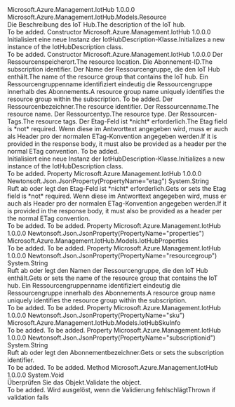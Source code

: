 <Type Name="IotHubDescription" FullName="Microsoft.Azure.Management.IotHub.Models.IotHubDescription">
  <TypeSignature Language="C#" Value="public class IotHubDescription : Microsoft.Azure.Management.IotHub.Models.Resource" />
  <TypeSignature Language="ILAsm" Value=".class public auto ansi beforefieldinit IotHubDescription extends Microsoft.Azure.Management.IotHub.Models.Resource" />
  <TypeSignature Language="DocId" Value="T:Microsoft.Azure.Management.IotHub.Models.IotHubDescription" />
  <TypeSignature Language="VB.NET" Value="Public Class IotHubDescription&#xA;Inherits Resource" />
  <TypeSignature Language="F#" Value="type IotHubDescription = class&#xA;    inherit Resource" />
  <AssemblyInfo>
    <AssemblyName>Microsoft.Azure.Management.IotHub</AssemblyName>
    <AssemblyVersion>1.0.0.0</AssemblyVersion>
  </AssemblyInfo>
  <Base>
    <BaseTypeName>Microsoft.Azure.Management.IotHub.Models.Resource</BaseTypeName>
  </Base>
  <Interfaces />
  <Docs>
    <summary>
            <span data-ttu-id="7461a-101">Die Beschreibung des IoT Hub.</span><span class="sxs-lookup"><span data-stu-id="7461a-101">The description of the IoT hub.</span></span>
            </summary>
    <remarks>To be added.</remarks>
  </Docs>
  <Members>
    <Member MemberName=".ctor">
      <MemberSignature Language="C#" Value="public IotHubDescription ();" />
      <MemberSignature Language="ILAsm" Value=".method public hidebysig specialname rtspecialname instance void .ctor() cil managed" />
      <MemberSignature Language="DocId" Value="M:Microsoft.Azure.Management.IotHub.Models.IotHubDescription.#ctor" />
      <MemberSignature Language="VB.NET" Value="Public Sub New ()" />
      <MemberType>Constructor</MemberType>
      <AssemblyInfo>
        <AssemblyName>Microsoft.Azure.Management.IotHub</AssemblyName>
        <AssemblyVersion>1.0.0.0</AssemblyVersion>
      </AssemblyInfo>
      <Parameters />
      <Docs>
        <summary>
            <span data-ttu-id="7461a-102">Initialisiert eine neue Instanz der IotHubDescription-Klasse.</span><span class="sxs-lookup"><span data-stu-id="7461a-102">Initializes a new instance of the IotHubDescription class.</span></span>
            </summary>
        <remarks>To be added.</remarks>
      </Docs>
    </Member>
    <Member MemberName=".ctor">
      <MemberSignature Language="C#" Value="public IotHubDescription (string location, string subscriptionid, string resourcegroup, Microsoft.Azure.Management.IotHub.Models.IotHubSkuInfo sku, string id = null, string name = null, string type = null, System.Collections.Generic.IDictionary&lt;string,string&gt; tags = null, string etag = null, Microsoft.Azure.Management.IotHub.Models.IotHubProperties properties = null);" />
      <MemberSignature Language="ILAsm" Value=".method public hidebysig specialname rtspecialname instance void .ctor(string location, string subscriptionid, string resourcegroup, class Microsoft.Azure.Management.IotHub.Models.IotHubSkuInfo sku, string id, string name, string type, class System.Collections.Generic.IDictionary`2&lt;string, string&gt; tags, string etag, class Microsoft.Azure.Management.IotHub.Models.IotHubProperties properties) cil managed" />
      <MemberSignature Language="DocId" Value="M:Microsoft.Azure.Management.IotHub.Models.IotHubDescription.#ctor(System.String,System.String,System.String,Microsoft.Azure.Management.IotHub.Models.IotHubSkuInfo,System.String,System.String,System.String,System.Collections.Generic.IDictionary{System.String,System.String},System.String,Microsoft.Azure.Management.IotHub.Models.IotHubProperties)" />
      <MemberSignature Language="VB.NET" Value="Public Sub New (location As String, subscriptionid As String, resourcegroup As String, sku As IotHubSkuInfo, Optional id As String = null, Optional name As String = null, Optional type As String = null, Optional tags As IDictionary(Of String, String) = null, Optional etag As String = null, Optional properties As IotHubProperties = null)" />
      <MemberSignature Language="F#" Value="new Microsoft.Azure.Management.IotHub.Models.IotHubDescription : string * string * string * Microsoft.Azure.Management.IotHub.Models.IotHubSkuInfo * string * string * string * System.Collections.Generic.IDictionary&lt;string, string&gt; * string * Microsoft.Azure.Management.IotHub.Models.IotHubProperties -&gt; Microsoft.Azure.Management.IotHub.Models.IotHubDescription" Usage="new Microsoft.Azure.Management.IotHub.Models.IotHubDescription (location, subscriptionid, resourcegroup, sku, id, name, type, tags, etag, properties)" />
      <MemberType>Constructor</MemberType>
      <AssemblyInfo>
        <AssemblyName>Microsoft.Azure.Management.IotHub</AssemblyName>
        <AssemblyVersion>1.0.0.0</AssemblyVersion>
      </AssemblyInfo>
      <Parameters>
        <Parameter Name="location" Type="System.String" />
        <Parameter Name="subscriptionid" Type="System.String" />
        <Parameter Name="resourcegroup" Type="System.String" />
        <Parameter Name="sku" Type="Microsoft.Azure.Management.IotHub.Models.IotHubSkuInfo" />
        <Parameter Name="id" Type="System.String" />
        <Parameter Name="name" Type="System.String" />
        <Parameter Name="type" Type="System.String" />
        <Parameter Name="tags" Type="System.Collections.Generic.IDictionary&lt;System.String,System.String&gt;" />
        <Parameter Name="etag" Type="System.String" />
        <Parameter Name="properties" Type="Microsoft.Azure.Management.IotHub.Models.IotHubProperties" />
      </Parameters>
      <Docs>
        <param name="location"><span data-ttu-id="7461a-103">Der Ressourcenspeicherort.</span><span class="sxs-lookup"><span data-stu-id="7461a-103">The resource location.</span></span></param>
        <param name="subscriptionid"><span data-ttu-id="7461a-104">Die Abonnement-ID.</span><span class="sxs-lookup"><span data-stu-id="7461a-104">The subscription identifier.</span></span></param>
        <param name="resourcegroup"><span data-ttu-id="7461a-105">Der Name der Ressourcengruppe, die den IoT Hub enthält.</span><span class="sxs-lookup"><span data-stu-id="7461a-105">The name of the resource group that contains the IoT hub.</span></span> <span data-ttu-id="7461a-106">Ein Ressourcengruppenname identifiziert eindeutig die Ressourcengruppe innerhalb des Abonnements.</span><span class="sxs-lookup"><span data-stu-id="7461a-106">A resource group name uniquely identifies the resource group within the subscription.</span></span></param>
        <param name="sku">To be added.</param>
        <param name="id"><span data-ttu-id="7461a-107">Der Ressourcenbezeichner.</span><span class="sxs-lookup"><span data-stu-id="7461a-107">The resource identifier.</span></span></param>
        <param name="name"><span data-ttu-id="7461a-108">Der Ressourcenname.</span><span class="sxs-lookup"><span data-stu-id="7461a-108">The resource name.</span></span></param>
        <param name="type"><span data-ttu-id="7461a-109">Der Ressourcentyp.</span><span class="sxs-lookup"><span data-stu-id="7461a-109">The resource type.</span></span></param>
        <param name="tags"><span data-ttu-id="7461a-110">Der Ressourcen-Tags.</span><span class="sxs-lookup"><span data-stu-id="7461a-110">The resource tags.</span></span></param>
        <param name="etag"><span data-ttu-id="7461a-111">Der Etag-Feld ist *nicht* erforderlich.</span><span class="sxs-lookup"><span data-stu-id="7461a-111">The Etag field is *not* required.</span></span> <span data-ttu-id="7461a-112">Wenn diese im Antworttext angegeben wird, muss er auch als Header pro der normalen ETag-Konvention angegeben werden.</span><span class="sxs-lookup"><span data-stu-id="7461a-112">If it is provided in the response body, it must also be provided as a header per the normal ETag convention.</span></span></param>
        <param name="properties">To be added.</param>
        <summary>
            <span data-ttu-id="7461a-113">Initialisiert eine neue Instanz der IotHubDescription-Klasse.</span><span class="sxs-lookup"><span data-stu-id="7461a-113">Initializes a new instance of the IotHubDescription class.</span></span>
            </summary>
        <remarks>To be added.</remarks>
      </Docs>
    </Member>
    <Member MemberName="Etag">
      <MemberSignature Language="C#" Value="public string Etag { get; set; }" />
      <MemberSignature Language="ILAsm" Value=".property instance string Etag" />
      <MemberSignature Language="DocId" Value="P:Microsoft.Azure.Management.IotHub.Models.IotHubDescription.Etag" />
      <MemberSignature Language="VB.NET" Value="Public Property Etag As String" />
      <MemberSignature Language="F#" Value="member this.Etag : string with get, set" Usage="Microsoft.Azure.Management.IotHub.Models.IotHubDescription.Etag" />
      <MemberType>Property</MemberType>
      <AssemblyInfo>
        <AssemblyName>Microsoft.Azure.Management.IotHub</AssemblyName>
        <AssemblyVersion>1.0.0.0</AssemblyVersion>
      </AssemblyInfo>
      <Attributes>
        <Attribute>
          <AttributeName>Newtonsoft.Json.JsonProperty(PropertyName="etag")</AttributeName>
        </Attribute>
      </Attributes>
      <ReturnValue>
        <ReturnType>System.String</ReturnType>
      </ReturnValue>
      <Docs>
        <summary>
            <span data-ttu-id="7461a-114">Ruft ab oder legt den Etag-Feld ist *nicht* erforderlich.</span><span class="sxs-lookup"><span data-stu-id="7461a-114">Gets or sets the Etag field is *not* required.</span></span> <span data-ttu-id="7461a-115">Wenn diese im Antworttext angegeben wird, muss er auch als Header pro der normalen ETag-Konvention angegeben werden.</span><span class="sxs-lookup"><span data-stu-id="7461a-115">If it is provided in the response body, it must also be provided as a header per the normal ETag convention.</span></span>
            </summary>
        <value>To be added.</value>
        <remarks>To be added.</remarks>
      </Docs>
    </Member>
    <Member MemberName="Properties">
      <MemberSignature Language="C#" Value="public Microsoft.Azure.Management.IotHub.Models.IotHubProperties Properties { get; set; }" />
      <MemberSignature Language="ILAsm" Value=".property instance class Microsoft.Azure.Management.IotHub.Models.IotHubProperties Properties" />
      <MemberSignature Language="DocId" Value="P:Microsoft.Azure.Management.IotHub.Models.IotHubDescription.Properties" />
      <MemberSignature Language="VB.NET" Value="Public Property Properties As IotHubProperties" />
      <MemberSignature Language="F#" Value="member this.Properties : Microsoft.Azure.Management.IotHub.Models.IotHubProperties with get, set" Usage="Microsoft.Azure.Management.IotHub.Models.IotHubDescription.Properties" />
      <MemberType>Property</MemberType>
      <AssemblyInfo>
        <AssemblyName>Microsoft.Azure.Management.IotHub</AssemblyName>
        <AssemblyVersion>1.0.0.0</AssemblyVersion>
      </AssemblyInfo>
      <Attributes>
        <Attribute>
          <AttributeName>Newtonsoft.Json.JsonProperty(PropertyName="properties")</AttributeName>
        </Attribute>
      </Attributes>
      <ReturnValue>
        <ReturnType>Microsoft.Azure.Management.IotHub.Models.IotHubProperties</ReturnType>
      </ReturnValue>
      <Docs>
        <summary />
        <value>To be added.</value>
        <remarks>To be added.</remarks>
      </Docs>
    </Member>
    <Member MemberName="Resourcegroup">
      <MemberSignature Language="C#" Value="public string Resourcegroup { get; set; }" />
      <MemberSignature Language="ILAsm" Value=".property instance string Resourcegroup" />
      <MemberSignature Language="DocId" Value="P:Microsoft.Azure.Management.IotHub.Models.IotHubDescription.Resourcegroup" />
      <MemberSignature Language="VB.NET" Value="Public Property Resourcegroup As String" />
      <MemberSignature Language="F#" Value="member this.Resourcegroup : string with get, set" Usage="Microsoft.Azure.Management.IotHub.Models.IotHubDescription.Resourcegroup" />
      <MemberType>Property</MemberType>
      <AssemblyInfo>
        <AssemblyName>Microsoft.Azure.Management.IotHub</AssemblyName>
        <AssemblyVersion>1.0.0.0</AssemblyVersion>
      </AssemblyInfo>
      <Attributes>
        <Attribute>
          <AttributeName>Newtonsoft.Json.JsonProperty(PropertyName="resourcegroup")</AttributeName>
        </Attribute>
      </Attributes>
      <ReturnValue>
        <ReturnType>System.String</ReturnType>
      </ReturnValue>
      <Docs>
        <summary>
            <span data-ttu-id="7461a-116">Ruft ab oder legt den Namen der Ressourcengruppe, die den IoT Hub enthält.</span><span class="sxs-lookup"><span data-stu-id="7461a-116">Gets or sets the name of the resource group that contains the IoT hub.</span></span> <span data-ttu-id="7461a-117">Ein Ressourcengruppenname identifiziert eindeutig die Ressourcengruppe innerhalb des Abonnements.</span><span class="sxs-lookup"><span data-stu-id="7461a-117">A resource group name uniquely identifies the resource group within the subscription.</span></span>
            </summary>
        <value>To be added.</value>
        <remarks>To be added.</remarks>
      </Docs>
    </Member>
    <Member MemberName="Sku">
      <MemberSignature Language="C#" Value="public Microsoft.Azure.Management.IotHub.Models.IotHubSkuInfo Sku { get; set; }" />
      <MemberSignature Language="ILAsm" Value=".property instance class Microsoft.Azure.Management.IotHub.Models.IotHubSkuInfo Sku" />
      <MemberSignature Language="DocId" Value="P:Microsoft.Azure.Management.IotHub.Models.IotHubDescription.Sku" />
      <MemberSignature Language="VB.NET" Value="Public Property Sku As IotHubSkuInfo" />
      <MemberSignature Language="F#" Value="member this.Sku : Microsoft.Azure.Management.IotHub.Models.IotHubSkuInfo with get, set" Usage="Microsoft.Azure.Management.IotHub.Models.IotHubDescription.Sku" />
      <MemberType>Property</MemberType>
      <AssemblyInfo>
        <AssemblyName>Microsoft.Azure.Management.IotHub</AssemblyName>
        <AssemblyVersion>1.0.0.0</AssemblyVersion>
      </AssemblyInfo>
      <Attributes>
        <Attribute>
          <AttributeName>Newtonsoft.Json.JsonProperty(PropertyName="sku")</AttributeName>
        </Attribute>
      </Attributes>
      <ReturnValue>
        <ReturnType>Microsoft.Azure.Management.IotHub.Models.IotHubSkuInfo</ReturnType>
      </ReturnValue>
      <Docs>
        <summary />
        <value>To be added.</value>
        <remarks>To be added.</remarks>
      </Docs>
    </Member>
    <Member MemberName="Subscriptionid">
      <MemberSignature Language="C#" Value="public string Subscriptionid { get; set; }" />
      <MemberSignature Language="ILAsm" Value=".property instance string Subscriptionid" />
      <MemberSignature Language="DocId" Value="P:Microsoft.Azure.Management.IotHub.Models.IotHubDescription.Subscriptionid" />
      <MemberSignature Language="VB.NET" Value="Public Property Subscriptionid As String" />
      <MemberSignature Language="F#" Value="member this.Subscriptionid : string with get, set" Usage="Microsoft.Azure.Management.IotHub.Models.IotHubDescription.Subscriptionid" />
      <MemberType>Property</MemberType>
      <AssemblyInfo>
        <AssemblyName>Microsoft.Azure.Management.IotHub</AssemblyName>
        <AssemblyVersion>1.0.0.0</AssemblyVersion>
      </AssemblyInfo>
      <Attributes>
        <Attribute>
          <AttributeName>Newtonsoft.Json.JsonProperty(PropertyName="subscriptionid")</AttributeName>
        </Attribute>
      </Attributes>
      <ReturnValue>
        <ReturnType>System.String</ReturnType>
      </ReturnValue>
      <Docs>
        <summary>
            <span data-ttu-id="7461a-118">Ruft ab oder legt den Abonnementbezeichner.</span><span class="sxs-lookup"><span data-stu-id="7461a-118">Gets or sets the subscription identifier.</span></span>
            </summary>
        <value>To be added.</value>
        <remarks>To be added.</remarks>
      </Docs>
    </Member>
    <Member MemberName="Validate">
      <MemberSignature Language="C#" Value="public override void Validate ();" />
      <MemberSignature Language="ILAsm" Value=".method public hidebysig virtual instance void Validate() cil managed" />
      <MemberSignature Language="DocId" Value="M:Microsoft.Azure.Management.IotHub.Models.IotHubDescription.Validate" />
      <MemberSignature Language="VB.NET" Value="Public Overrides Sub Validate ()" />
      <MemberSignature Language="F#" Value="override this.Validate : unit -&gt; unit" Usage="iotHubDescription.Validate " />
      <MemberType>Method</MemberType>
      <AssemblyInfo>
        <AssemblyName>Microsoft.Azure.Management.IotHub</AssemblyName>
        <AssemblyVersion>1.0.0.0</AssemblyVersion>
      </AssemblyInfo>
      <ReturnValue>
        <ReturnType>System.Void</ReturnType>
      </ReturnValue>
      <Parameters />
      <Docs>
        <summary>
            <span data-ttu-id="7461a-119">Überprüfen Sie das Objekt.</span><span class="sxs-lookup"><span data-stu-id="7461a-119">Validate the object.</span></span>
            </summary>
        <remarks>To be added.</remarks>
        <exception cref="T:Microsoft.Rest.ValidationException">
            <span data-ttu-id="7461a-120">Wird ausgelöst, wenn die Validierung fehlschlägt</span><span class="sxs-lookup"><span data-stu-id="7461a-120">Thrown if validation fails</span></span>
            </exception>
      </Docs>
    </Member>
  </Members>
</Type>